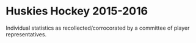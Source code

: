 # Huskies Hockey 2015-2016

Individual statistics as recollected/corrocorated by a committee of player representatives.
